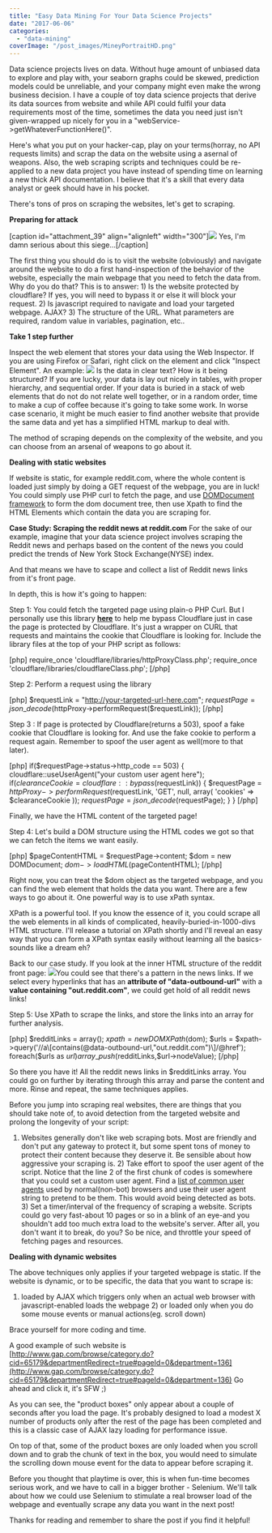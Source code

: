 ```yaml
---
title: "Easy Data Mining For Your Data Science Projects"
date: "2017-06-06"
categories: 
  - "data-mining"
coverImage: "/post_images/MineyPortraitHD.png"
---
```


Data science projects lives on data. Without huge amount of unbiased data to explore and play with, your seaborn graphs could be skewed, prediction models could be unreliable, and your company might even make the wrong business decision. I have a couple of toy data science projects that derive its data sources from website and while API could fulfil your data requirements most of the time, sometimes the data you need just isn't given-wrapped up nicely for you in a "webService->getWhateverFunctionHere()".

Here's what you put on your hacker-cap, play on your terms(horray, no API requests limits) and scrap the data on the website using a asernal of weapons. Also, the web scraping scripts and techniques could be re-applied to a new data project you have instead of spending time on learning a new thick API documentation. I believe that it's a skill that every data analyst or geek should have in his pocket.

There's tons of pros on scraping the websites, let's get to scraping.

**Preparing for attack**

\[caption id="attachment\_39" align="alignleft" width="300"\]![](/post_images/ilario-spolverini-a-regiment-preparing-the-siege-of-a-distant-fortified-town-300x201.jpg) Yes, I'm damn serious about this siege...\[/caption\]

The first thing you should do is to visit the website (obviously) and navigate around the website to do a first hand-inspection of the behavior of the website, especially the main webpage that you need to fetch the data from. Why do you do that? This is to answer: 1) Is the website protected by cloudflare? If yes, you will need to bypass it or else it will block your request. 2) Is javascript required to navigate and load your targeted webpage. AJAX? 3) The structure of the URL. What parameters are required, random value in variables, pagination, etc..

**Take 1 step further**

Inspect the web element that stores your data using the Web Inspector. If you are using Firefox or Safari, right click on the element and click "Inspect Element". An example: ![](/post_images/Screen-Shot-2017-06-07-at-12.04.13-am.png) Is the data in clear text? How is it being structured? If you are lucky, your data is lay out nicely in tables, with proper hierarchy, and sequential order. If your data is buried in a stack of web elements that do not do not relate well together, or in a random order, time to make a cup of coffee because it's going to take some work. In worse case scenario, it might be much easier to find another website that provide the same data and yet has a simplified HTML markup to deal with.

The method of scraping depends on the complexity of the website, and you can choose from an arsenal of weapons to go about it.

**Dealing with static websites**

If website is static, for example reddit.com, where the whole content is loaded just simply by doing a GET request of the webpage, you are in luck! You could simply use PHP curl to fetch the page, and use [DOMDocument framework](http://php.net/manual/en/class.domdocument.php) to form the dom document tree, then use Xpath to find the HTML Elements which contain the data you are scraping for.

**Case Study: Scraping the reddit news at reddit.com** For the sake of our example, imagine that your data science project involves scraping the Reddit news and perhaps based on the content of the news you could predict the trends of New York Stock Exchange(NYSE) index.

And that means we have to scape and collect a list of Reddit news links from it's front page.

In depth, this is how it's going to happen:

Step 1: You could fetch the targeted page using plain-o PHP Curl. But I personally use this library **[here](https://github.com/KyranRana/cloudflare-bypass)** to help me bypass Cloudflare just in case the page is protected by Cloudflare. It's just a wrapper on CURL that requests and maintains the cookie that Cloudflare is looking for. Include the library files at the top of your PHP script as follows:

\[php\] require\_once 'cloudflare/libraries/httpProxyClass.php'; require\_once 'cloudflare/libraries/cloudflareClass.php'; \[/php\]

Step 2: Perform a request using the library

\[php\] $requestLink = "http://your-targeted-url-here.com"; $requestPage = json\_decode($httpProxy->performRequest($requestLink)); \[/php\]

Step 3 : If page is protected by Cloudflare(returns a 503), spoof a fake cookie that Cloudflare is looking for. And use the fake cookie to perform a request again. Remember to spoof the user agent as well(more to that later).

\[php\] if($requestPage->status->http\_code == 503) { cloudflare::useUserAgent("your custom user agent here"); if($clearanceCookie = cloudflare::bypass($requestLink)) { $requestPage = $httpProxy->performRequest($requestLink, 'GET', null, array( 'cookies' => $clearanceCookie )); $requestPage = json\_decode($requestPage); } } \[/php\]

Finally, we have the HTML content of the targeted page!

Step 4: Let's build a DOM structure using the HTML codes we got so that we can fetch the items we want easily.

\[php\] $pageContentHTML = $requestPage->content; $dom = new DOMDocument; $dom->loadHTML($pageContentHTML); \[/php\]

Right now, you can treat the $dom object as the targeted webpage, and you can find the web element that holds the data you want. There are a few ways to go about it. One powerful way is to use xPath syntax.

XPath is a powerful tool. If you know the essence of it, you could scrape all the web elements in all kinds of complicated, heavily-buried-in-1000-divs HTML structure. I'll release a tutorial on XPath shortly and I'll reveal an easy way that you can form a XPath syntax easily without learning all the basics-sounds like a dream eh?

Back to our case study. If you look at the inner HTML structure of the reddit front page: [![](/post_images/Screen-Shot-2017-06-08-at-11.00.24-pm.png)](http://gator4205.temp.domains/~datageeko/wp-content/uploads/2017/06/Screen-Shot-2017-06-08-at-11.00.24-pm.png)You could see that there's a pattern in the news links. If we select every hyperlinks that has an **attribute of "data-outbound-url"** with a **value containing "out.reddit.com"**, we could get hold of all reddit news links!

Step 5: Use XPath to scrape the links, and store the links into an array for further analysis.

\[php\] $redditLinks = array(); $xpath = new DOMXPath($dom); $urls = $xpath->query('//a\[contains(@data-outbound-url,"out.reddit.com")\]/@href'); foreach($urls as $url) array\_push($redditLinks,$url->nodeValue); \[/php\]

So there you have it! All the reddit news links in $redditLinks array. You could go on further by iterating through this array and parse the content and more. Rinse and repeat, the same techniques applies.

Before you jump into scraping real websites, there are things that you should take note of, to avoid detection from the targeted website and prolong the longevity of your script:

1) Websites generally don't like web scraping bots. Most are friendly and don't put any gateway to protect it, but some spent tons of money to protect their content because they deserve it. Be sensible about how aggressive your scraping is. 2) Take effort to spoof the user agent of the script. Notice that the line 2 of the first chunk of codes is somewhere that you could set a custom user agent. Find a [list of common user agents](http://www.browser-info.net/useragents) used by normal(non-bot) browsers and use their user agent string to pretend to be them. This would avoid being detected as bots. 3) Set a timer/interval of the frequency of scraping a website. Scripts could go very fast-about 10 pages or so in a blink of an eye-and you shouldn't add too much extra load to the website's server. After all, you don't want it to break, do you? So be nice, and throttle your speed of fetching pages and resources.

**Dealing with dynamic websites**

The above techniques only applies if your targeted webpage is static. If the website is dynamic, or to be specific, the data that you want to scrape is:

1) loaded by AJAX which triggers only when an actual web browser with javascript-enabled loads the webpage 2) or loaded only when you do some mouse events or manual actions(eg. scroll down)

Brace yourself for more coding and time.

A good example of such website is [http://www.gap.com/browse/category.do?cid=65179&departmentRedirect=true#pageId=0&department=136](http://www.gap.com/browse/category.do?cid=65179&departmentRedirect=true#pageId=0&department=136) Go ahead and click it, it's SFW ;)

As you can see, the "product boxes" only appear about a couple of seconds after you load the page. It's probably designed to load a modest X number of products only after the rest of the page has been completed and this is a classic case of AJAX lazy loading for performance issue.

On top of that, some of the product boxes are only loaded when you scroll down and to grab the chunk of text in the box, you would need to simulate the scrolling down mouse event for the data to appear before scraping it.

Before you thought that playtime is over, this is when fun-time becomes serious work, and we have to call in a bigger brother - Selenium. We'll talk about how we could use Selenium to stimulate a real browser load of the webpage and eventually scrape any data you want in the next post!

Thanks for reading and remember to share the post if you find it helpful!
